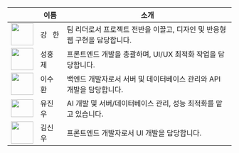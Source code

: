 <table>
  <thead>
    <tr>
      <th></th>
      <th>이름</th>
      <th>소개</th>
    </tr>
  </thead>
  <tbody>
    <tr>
      <td><img src="https://github.com/user-attachments/assets/b9040f7e-bfa0-4414-81dd-8ee9cef02252" width="50" height="50"></td>
      <td>강&nbsp;&nbsp;&nbsp;한</td>
      <td>팀 리더로서 프로젝트 전반을 이끌고, 디자인 및 반응형 웹 구현을 담당합니다.</td>
    </tr>
    <tr>
      <td><img src="https://github.com/user-attachments/assets/0a7cf135-eb8d-4fb3-8881-595a96ab68a5"  width="50" height="50"></td>
      <td>성홍제</td>
      <td>프론트엔드 개발을 총괄하며, UI/UX 최적화 작업을 담당합니다.</td>
    </tr>
    <tr>
      <td><img src="https://github.com/user-attachments/assets/ef461d09-48a9-48ed-8446-9d6cb9bfc81e" width="50" height="50"></td>
      <td>이수환</td>
      <td>백엔드 개발자로서 서버 및 데이터베이스 관리와 API 개발을 담당합니다.</td>
    </tr>
    <tr>
      <td><img src="https://github.com/user-attachments/assets/652ac157-7c5a-482e-bd21-40370e4fee11" width="50" height="40"></td>
      <td>유진우</td>
      <td>AI 개발 및 서버/데이터베이스 관리, 성능 최적화를 맡고 있습니다.</td>
    </tr>
    <tr>
      <td><img src="https://github.com/user-attachments/assets/f910e51a-038e-4bd7-b7f3-4cbac979ccf6" width="50" height="50"></td>
      <td>김신우</td>
      <td>프론트엔드 개발자로서 UI 개발을 담당합니다.</td>
    </tr>
  </tbody>
</table>

